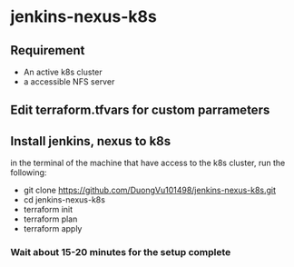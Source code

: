 # jenkins-nexus-k8s
## Requirement
- An active k8s cluster
- a accessible NFS server
## Edit terraform.tfvars for custom parrameters
## Install jenkins, nexus to k8s
 in the terminal of the machine that have access to the k8s cluster, run the following:
 - git clone https://github.com/DuongVu101498/jenkins-nexus-k8s.git
 - cd jenkins-nexus-k8s
 - terraform init
 - terraform plan
 - terraform apply
### Wait about 15-20 minutes for the setup complete
